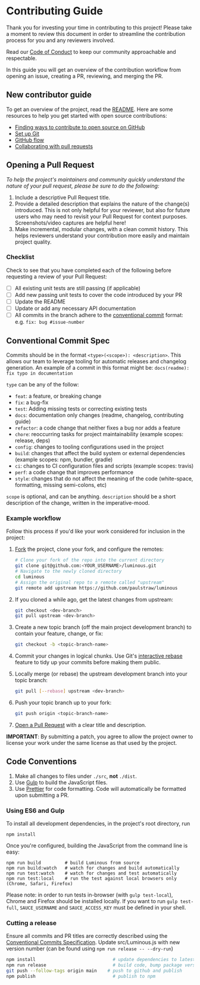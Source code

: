# Contributing Guide

Thank you for investing your time in contributing to this project! Please take a moment to review this document in order to streamline the contribution process for you and any reviewers involved.

Read our [Code of Conduct](./CODE_OF_CONDUCT.md) to keep our community approachable and respectable.

In this guide you will get an overview of the contribution workflow from opening an issue, creating a PR, reviewing, and merging the PR.

## New contributor guide

To get an overview of the project, read the [README](README.md). Here are some resources to help you get started with open source contributions:

- [Finding ways to contribute to open source on GitHub](https://docs.github.com/en/get-started/exploring-projects-on-github/finding-ways-to-contribute-to-open-source-on-github)
- [Set up Git](https://docs.github.com/en/get-started/quickstart/set-up-git)
- [GitHub flow](https://docs.github.com/en/get-started/quickstart/github-flow)
- [Collaborating with pull requests](https://docs.github.com/en/github/collaborating-with-pull-requests)

## Opening a Pull Request

_To help the project's maintainers and community quickly understand the nature of your pull request, please be sure to do the following:_

1. Include a descriptive Pull Request title.
2. Provide a detailed description that explains the nature of the change(s) introduced. This is not only helpful for your reviewer, but also for future users who may need to revisit your Pull Request for context purposes. Screenshots/video captures are helpful here!
3. Make incremental, modular changes, with a clean commit history. This helps reviewers understand your contribution more easily and maintain project quality.

### Checklist

Check to see that you have completed each of the following before requesting a review of your Pull Request:

- [ ] All existing unit tests are still passing (if applicable)
- [ ] Add new passing unit tests to cover the code introduced by your PR
- [ ] Update the README
- [ ] Update or add any necessary API documentation
- [ ] All commits in the branch adhere to the [conventional commit](#conventional-commit-spec) format: e.g. `fix: bug #issue-number`

## Conventional Commit Spec

Commits should be in the format `<type>(<scope>): <description>`. This allows our team to leverage tooling for automatic releases and changelog generation. An example of a commit in this format might be: `docs(readme): fix typo in documentation`

`type` can be any of the follow:

- `feat`: a feature, or breaking change
- `fix`: a bug-fix
- `test`: Adding missing tests or correcting existing tests
- `docs`: documentation only changes (readme, changelog, contributing guide)
- `refactor`: a code change that neither fixes a bug nor adds a feature
- `chore`: reoccurring tasks for project maintainability (example scopes: release, deps)
- `config`: changes to tooling configurations used in the project
- `build`: changes that affect the build system or external dependencies (example scopes: npm, bundler, gradle)
- `ci`: changes to CI configuration files and scripts (example scopes: travis)
- `perf`: a code change that improves performance
- `style`: changes that do not affect the meaning of the code (white-space, formatting, missing semi-colons, etc)

`scope` is optional, and can be anything.
`description` should be a short description of the change, written in the imperative-mood.

### Example workflow

Follow this process if you'd like your work considered for inclusion in the
project:

1. [Fork](http://help.github.com/fork-a-repo/) the project, clone your fork,
   and configure the remotes:

   ```bash
   # Clone your fork of the repo into the current directory
   git clone git@github.com:<YOUR_USERNAME>/luminous.git
   # Navigate to the newly cloned directory
   cd luminous
   # Assign the original repo to a remote called "upstream"
   git remote add upstream https://github.com/paulstraw/luminous
   ```

2. If you cloned a while ago, get the latest changes from upstream:

   ```bash
   git checkout <dev-branch>
   git pull upstream <dev-branch>
   ```

3. Create a new topic branch (off the main project development branch) to
   contain your feature, change, or fix:

   ```bash
   git checkout -b <topic-branch-name>
   ```

4. Commit your changes in logical chunks. Use Git's
   [interactive rebase](https://help.github.com/articles/interactive-rebase)
   feature to tidy up your commits before making them public.

5. Locally merge (or rebase) the upstream development branch into your topic branch:

   ```bash
   git pull [--rebase] upstream <dev-branch>
   ```

6. Push your topic branch up to your fork:

   ```bash
   git push origin <topic-branch-name>
   ```

7. [Open a Pull Request](https://help.github.com/articles/using-pull-requests/)
   with a clear title and description.

**IMPORTANT**: By submitting a patch, you agree to allow the project owner to
license your work under the same license as that used by the project.

## Code Conventions

1.  Make all changes to files under `./src`, **not** `./dist`.
2.  Use [Gulp](#gulp) to build the JavaScript files.
3.  Use [Prettier](https://prettier.io/) for code formatting. Code will automatically be formatted upon submitting a PR.

<a name="gulp"></a>

### Using ES6 and Gulp

To install all development dependencies, in the project's root directory, run

```
npm install
```

Once you're configured, building the JavaScript from the command line is easy:

```
npm run build         # build Luminous from source
npm run build:watch   # watch for changes and build automatically
npm run test:watch    # watch for changes and test automatically
npm run test:local    # run the test against local browsers only (Chrome, Safari, Firefox)
```

Please note: in order to run tests in-browser (with `gulp test-local`), Chrome and Firefox should be installed locally. If you want to run `gulp test-full`, `SAUCE_USERNAME` and `SAUCE_ACCESS_KEY` must be defined in your shell.

### Cutting a release

Ensure all commits and PR titles are correctly described using the [Conventional Commits Specification](https://conventionalcommits.org/). Update src/Luminous.js with new version number (can be found using `npm run release -- --dry-run`)

```sh
npm install                             # update dependencies to latest
npm run release                         # build code, bump package version according to commit messages, and generate changelog
git push --follow-tags origin main    # push to github and publish
npm publish                             # publish to npm
```
